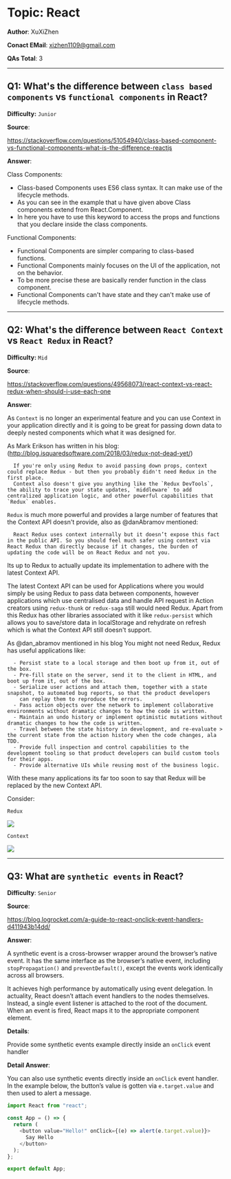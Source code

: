 # Topic: React

**Author**: XuXiZhen

**Conact EMail**: xizhen1109@gmail.com

**QAs Total**: 3

---

## Q1: What's the difference between `class based components` vs `functional components` in React?

**Difficulty:** `Junior`

**Source**:

https://stackoverflow.com/questions/51054940/class-based-component-vs-functional-components-what-is-the-difference-reactjs

**Answer**:

Class Components:

- Class-based Components uses ES6 class syntax. It can make use of the lifecycle methods.
- As you can see in the example that u have given above Class components extend from React.Component.
- In here you have to use this keyword to access the props and functions that you declare inside the class components.

Functional Components:

- Functional Components are simpler comparing to class-based functions.
- Functional Components mainly focuses on the UI of the application, not on the behavior.
- To be more precise these are basically render function in the class component.
- Functional Components can't have state and they can't make use of lifecycle methods.

---

## Q2: What's the difference between `React Context` vs `React Redux` in React?

**Difficulty:** `Mid`

**Source**:

https://stackoverflow.com/questions/49568073/react-context-vs-react-redux-when-should-i-use-each-one

**Answer**:

As `Context` is no longer an experimental feature and you can use Context in your application directly and it is going to be great for passing down data to deeply nested components which what it was designed for.

As Mark Erikson has written in his blog:(http://blog.isquaredsoftware.com/2018/03/redux-not-dead-yet/)
```
  If you're only using Redux to avoid passing down props, context could replace Redux - but then you probably didn't need Redux in the first place.
  Context also doesn't give you anything like the `Redux DevTools`, the ability to trace your state updates, `middleware` to add centralized application logic, and other powerful capabilities that `Redux` enables.
```

`Redux` is much more powerful and provides a large number of features that the Context API doesn't provide, also as @danAbramov mentioned:
```
  React Redux uses context internally but it doesn’t expose this fact in the public API. So you should feel much safer using context via React Redux than directly because if it changes, the burden of updating the code will be on React Redux and not you.
```

Its up to Redux to actually update its implementation to adhere with the latest Context API.

The latest Context API can be used for Applications where you would simply be using Redux to pass data between components, however applications which use centralised data and handle API request in Action creators using `redux-thunk` or `redux-saga` still would need Redux. Apart from this Redux has other libraries associated with it like `redux-persist` which allows you to save/store data in localStorage and rehydrate on refresh which is what the Context API still doesn't support.

As @dan_abramov mentioned in his blog You might not need Redux, Redux has useful applications like:
```
  - Persist state to a local storage and then boot up from it, out of the box.
  - Pre-fill state on the server, send it to the client in HTML, and boot up from it, out of the box.
  - Serialize user actions and attach them, together with a state snapshot, to automated bug reports, so that the product developers
    can replay them to reproduce the errors.
  - Pass action objects over the network to implement collaborative environments without dramatic changes to how the code is written.
  - Maintain an undo history or implement optimistic mutations without dramatic changes to how the code is written.
  - Travel between the state history in development, and re-evaluate > the current state from the action history when the code changes, ala TDD.
  - Provide full inspection and control capabilities to the development tooling so that product developers can build custom tools for their apps.
  - Provide alternative UIs while reusing most of the business logic.
```

With these many applications its far too soon to say that Redux will be replaced by the new Context API.

Consider:

`Redux`

![](https://res.cloudinary.com/academind-gmbh/image/upload/f_auto,q_auto:eco/dpr_2.0,w_400,c_limit,g_center/v1/academind.com/content/tutorials/reactjs-redux-vs-context-api/redux-overview)

`Context`

![](https://imgs.developpaper.com/imgs/1125940358-5fd723259016a_fix732.png)

---

## Q3: What are `synthetic events` in React?

**Difficulty**: `Senior`

**Source**:

https://blog.logrocket.com/a-guide-to-react-onclick-event-handlers-d411943b14dd/

**Answer**:

A synthetic event is a cross-browser wrapper around the browser’s native event. It has the same interface as the browser’s native event, including `stopPropagation()` and `preventDefault()`, except the events work identically across all browsers.

It achieves high performance by automatically using event delegation. In actuality, React doesn’t attach event handlers to the nodes themselves. Instead, a single event listener is attached to the root of the document. When an event is fired, React maps it to the appropriate component element.

**Details**:

Provide some synthetic events example directly inside an `onClick` event handler

**Detail Answer**:

You can also use synthetic events directly inside an `onClick` event handler. In the example below, the button’s value is gotten via `e.target.value` and then used to alert a message.

```js
import React from "react";

const App = () => {
  return (
    <button value="Hello!" onClick={(e) => alert(e.target.value)}>
      Say Hello
    </button>
  );
};

export default App;
```
